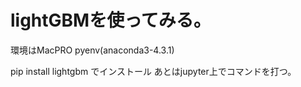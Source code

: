 # lightGBMを使ってみる。
環境はMacPRO pyenv(anaconda3-4.3.1)

pip install lightgbm
でインストール
あとはjupyter上でコマンドを打つ。
